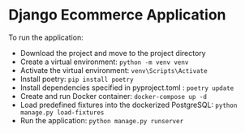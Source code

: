# Django Ecommerce Application

To run the application:
- Download the project and move to the project directory
- Create a virtual environment: ` python -m venv venv `
- Activate the virtual environment: ` venv\Scripts\Activate `
- Install poetry: ` pip install poetry `
- Install dependencies specified in pyproject.toml : ` poetry update `
- Create and run Docker container: ` docker-compose up -d `
- Load predefined fixtures into the dockerized PostgreSQL: ` python manage.py load-fixtures `
- Run the application: ` python manage.py runserver `
